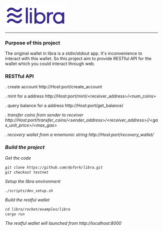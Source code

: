 <a href="https://developers.libra.org">
	<img width="200" src="./.assets/libra.png" alt="Libra Logo" />
</a>

---
### Purpose of this project
The original wallet in libra is a stdin/stdout app. It's inconvenience to interact with this wallet.
So this project aim to provide RESTful API for the wallet which you could interact through web.
### RESTful API
. create account
http://Host:port/create_account

. mint for a address
http://Host:port/mint/<receiver_address>/<num_coins>

. query balance for a address
http://Host:port/get_balance/<address>

. transfer coins from sender to receiver
http://Host:port/transfer_coins/<sender_address>/<receiver_address>/<coins>/<gas_unit_price>/<max_gas>

. recovery wallet from a mnemonic string
http://Host:port/recovery_wallet/<mnemonic>

### Build the project

Get the code
```
git clone https://github.com/dofork/libra.git
git checkout testnet
```

Setup the libra environment
```
./scripts/dev_setup.sh
```

Build the restful wallet
```
cd libra/rocket/examples/libra
cargo run
```

The restful wallet will launched from http://localhost:8000
